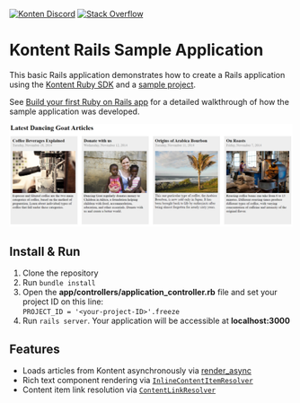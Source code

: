 [![Konten Discord](https://img.shields.io/discord/821885171984891914?color=%237289DA&label=Kontent%20Discord&logo=discord)](https://discord.gg/SKCxwPtevJ) [![Stack Overflow](https://img.shields.io/badge/Stack%20Overflow-ASK%20NOW-FE7A16.svg?logo=stackoverflow&logoColor=white)](https://stackoverflow.com/tags/kentico-kontent)


# Kontent Rails Sample Application

This basic Rails application demonstrates how to create a Rails application using the [Kontent Ruby SDK](https://github.com/Kentico/kontent-delivery-sdk-ruby) and a [sample project](https://docs.kontent.ai/tutorials/manage-kontent/projects/manage-projects#a-create-a-sample-project).

See [Build your first Ruby on Rails app](https://docs.kontent.ai/tutorials/develop-apps/get-started/build-your-first-app?tech=ruby) for a detailed walkthrough of how the sample application was developed.

![Screenshot](/screenshot.png)

## Install & Run

1. Clone the repository
1. Run `bundle install`
1. Open the __app/controllers/application_controller.rb__ file and set your project ID on this line:  
`PROJECT_ID = '<your-project-ID>'.freeze`
1. Run `rails server`. Your application will be accessible at __localhost:3000__

## Features

- Loads articles from Kontent asynchronously via [render_async](https://github.com/renderedtext/render_async)
- Rich text component rendering via [`InlineContentItemResolver`](https://github.com/Kentico/kontent-delivery-sdk-ruby#resolving-inline-content)
- Content item link resolution via [`ContentLinkResolver`](https://github.com/Kentico/kontent-delivery-sdk-ruby#resolving-links)
